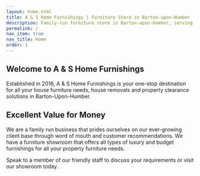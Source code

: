 ```yaml
---
layout: home.html
title: A & S Home Furnishings | Furniture Store in Barton-upon-Humber
description: Family-run furniture store in Barton-upon-Humber, serving Lincolnshire & surrounding areas
permalink: /
nav_item: true
nav_title: Home
order: 1
---
```


## Welcome to A & S Home Furnishings

Established in 2016, A & S Home Furnishings is your one-stop destination for all your house furniture needs, house removals and property clearance solutions in Barton-Upon-Humber.

## Excellent Value for Money

We are a family run business that prides ourselves on our ever-growing client base through word of mouth and customer recommendations. We have a furniture showroom that offers all types of luxury and budget furnishings for all your property furniture needs.

Speak to a member of our friendly staff to discuss your requirements or visit our showroom today.
